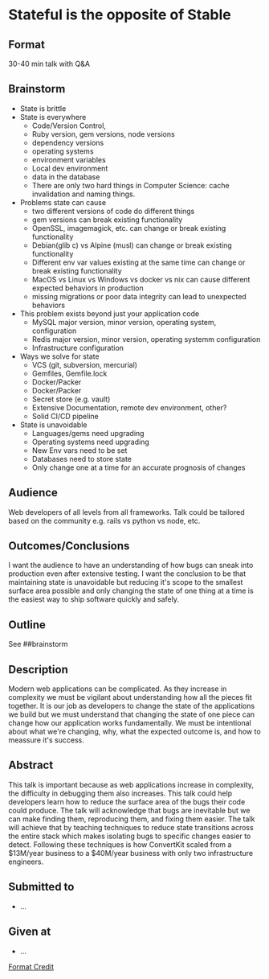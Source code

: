 # Stateful is the opposite of Stable

## Format
30-40 min talk with Q&A

## Brainstorm
- State is brittle
- State is everywhere
    - Code/Version Control, 
    - Ruby version, gem versions, node versions
    - dependency versions
    - operating systems
    - environment variables
    - Local dev environment
    - data in the database
    - There are only two hard things in Computer Science: cache invalidation and naming things.
- Problems state can cause
    - two different versions of code do different things
    - gem versions can break existing functionality
    - OpenSSL, imagemagick, etc. can change or break existing functionality
    - Debian(glib c) vs Alpine (musl) can change or break existing functionality
    - Different env var values existing at the same time can change or break existing functionality
    - MacOS vs Linux vs Windows vs docker vs nix can cause different expected behaviors in production
    - missing migrations or poor data integrity can lead to unexpected behaviors
- This problem exists beyond just your application code
    - MySQL major version, minor version, operating system, configuration
    - Redis major version, minor version, operating systemm configuration
    - Infrastructure configuration
- Ways we solve for state
    - VCS (git, subversion, mercurial)
    - Gemfiles, Gemfile.lock
    - Docker/Packer
    - Docker/Packer
    - Secret store (e.g. vault)
    - Extensive Documentation, remote dev environment, other?
    - Solid CI/CD pipeline
- State is unavoidable
    - Languages/gems need upgrading
    - Operating systems need upgrading
    - New Env vars need to be set
    - Databases need to store state
    - Only change one at a time for an accurate prognosis of changes

## Audience
Web developers of all levels from all frameworks.  Talk could be tailored based on the community e.g. rails vs python vs node, etc.


## Outcomes/Conclusions
I want the audience to have an understanding of how bugs can sneak into production even after extensive testing.  I want the conclusion to be that maintaining state is unavoidable but reducing it's scope to the smallest surface area possible and only changing the state of one thing at a time is the easiest way to ship software quickly and safely.


## Outline
See ##brainstorm

## Description
Modern web applications can be complicated. As they increase in complexity we must be vigilant about understanding how all the pieces fit together.  It is our job as developers to change the state of the applications we build but we must understand that changing the state of one piece can change how our application works fundamentally.  We must be intentional about what we're changing, why, what the expected outcome is, and how to meassure it's success.

## Abstract
This talk is important because as web applications increase in complexity, the difficulty in debugging them also increases.  This talk could help developers learn how to reduce the surface area of the bugs their code could produce.  The talk will acknowledge that bugs are inevitable but we can make finding them, reproducing them, and fixing them easier.  The talk will achieve that by teaching techniques to reduce state transitions across the entire stack which makes isolating bugs to specific changes easier to detect.  Following these techniques is how ConvertKit scaled from a $13M/year business to a $40M/year business with only two infrastructure engineers.

## Submitted to
- ...


## Given at
- ...

[Format Credit](https://mercedesbernard.com/blog/start-conf-speaking-abstract/)